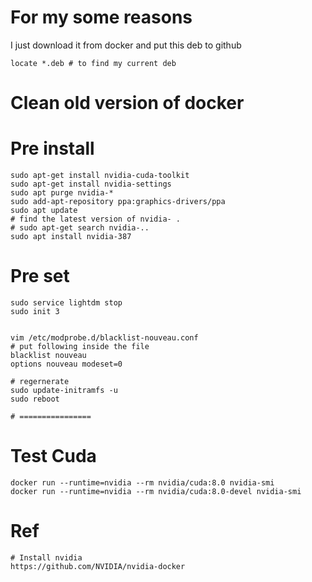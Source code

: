 # For my some reasons


I just download it from docker and put this deb to github

	locate *.deb # to find my current deb
	

Clean old version of docker
============

Pre install
========

	sudo apt-get install nvidia-cuda-toolkit
	sudo apt-get install nvidia-settings
    sudo apt purge nvidia-*
    sudo add-apt-repository ppa:graphics-drivers/ppa
    sudo apt update
    # find the latest version of nvidia- .
    # sudo apt-get search nvidia-..
    sudo apt install nvidia-387

Pre set
========

    sudo service lightdm stop
    sudo init 3


    vim /etc/modprobe.d/blacklist-nouveau.conf
    # put following inside the file
    blacklist nouveau
    options nouveau modeset=0

    # regernerate
    sudo update-initramfs -u
    sudo reboot
    
    # ================

Test Cuda
=======

	docker run --runtime=nvidia --rm nvidia/cuda:8.0 nvidia-smi
	docker run --runtime=nvidia --rm nvidia/cuda:8.0-devel nvidia-smi

Ref
=======
	# Install nvidia
	https://github.com/NVIDIA/nvidia-docker	
